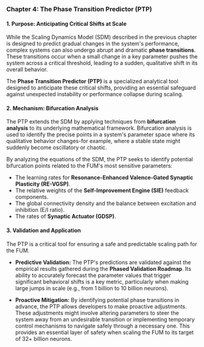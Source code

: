 ### Chapter 4: The Phase Transition Predictor (PTP)

#### **1. Purpose: Anticipating Critical Shifts at Scale**

While the Scaling Dynamics Model (SDM) described in the previous chapter is designed to predict gradual changes in the system's performance, complex systems can also undergo abrupt and dramatic **phase transitions**. These transitions occur when a small change in a key parameter pushes the system across a critical threshold, leading to a sudden, qualitative shift in its overall behavior.

The **Phase Transition Predictor (PTP)** is a specialized analytical tool designed to anticipate these critical shifts, providing an essential safeguard against unexpected instability or performance collapse during scaling.

#### **2. Mechanism: Bifurcation Analysis**

The PTP extends the SDM by applying techniques from **bifurcation analysis** to its underlying mathematical framework. Bifurcation analysis is used to identify the precise points in a system's parameter space where its qualitative behavior changes-for example, where a stable state might suddenly become oscillatory or chaotic.

By analyzing the equations of the SDM, the PTP seeks to identify potential bifurcation points related to the FUM's most sensitive parameters:

*   The learning rates for **Resonance-Enhanced Valence-Gated Synaptic Plasticity (RE-VGSP)**.
*   The relative weights of the **Self-Improvement Engine (SIE)** feedback components.
*   The global connectivity density and the balance between excitation and inhibition (E/I ratio).
*   The rates of **Synaptic Actuator (GDSP)**.

#### **3. Validation and Application**

The PTP is a critical tool for ensuring a safe and predictable scaling path for the FUM.

*   **Predictive Validation:** The PTP's predictions are validated against the empirical results gathered during the **Phased Validation Roadmap**. Its ability to accurately forecast the parameter values that trigger significant behavioral shifts is a key metric, particularly when making large jumps in scale (e.g., from 1 billion to 10 billion neurons).

*   **Proactive Mitigation:** By identifying potential phase transitions in advance, the PTP allows developers to make proactive adjustments. These adjustments might involve altering parameters to steer the system away from an undesirable transition or implementing temporary control mechanisms to navigate safely through a necessary one. This provides an essential layer of safety when scaling the FUM to its target of 32+ billion neurons.
